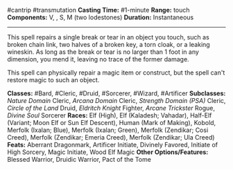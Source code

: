 #cantrip #transmutation
**Casting Time:** #1-minute
**Range:** touch
**Components:** V, , S, M (two lodestones)
**Duration:** Instantaneous

---

This spell repairs a single break or tear in an object you touch, such as broken chain link, two halves of a broken key, a torn cloak, or a leaking wineskin. As long as the break or tear is no larger than 1 foot in any dimension, you mend it, leaving no trace of the former damage.

This spell can physically repair a magic item or construct, but the spell can't restore magic to such an object.


**Classes:** #Bard, #Cleric, #Druid, #Sorcerer, #Wizard, #Artificer
**Subclasses:** *Nature Domain* Cleric, *Arcana Domain* Cleric, *Strength Domain (PSA)* Cleric, *Circle of the Land* Druid, *Eldritch Knight* Fighter, *Arcane Trickster* Rogue, *Divine Soul* Sorcerer
**Races:** Elf (High), Elf (Kaladesh; Vahadar), Half-Elf (Variant; Moon Elf or Sun Elf Descent), Human (Mark of Making), Kobold, Merfolk (Ixalan; Blue), Merfolk (Ixalan; Green), Merfolk (Zendikar; Cosi Creed), Merfolk (Zendikar; Emeria Creed), Merfolk (Zendikar; Ula Creed)
**Feats:** Aberrant Dragonmark, Artificer Initiate, Divinely Favored, Initiate of High Sorcery, Magic Initiate, Wood Elf Magic
**Other Options/Features:** Blessed Warrior, Druidic Warrior, Pact of the Tome
